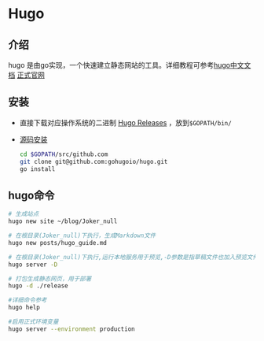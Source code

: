 # Hugo


## 介绍

hugo 是由go实现，一个快速建立静态网站的工具。详细教程可参考[hugo中文文档](https://www.gohugo.org/)
[正式官网](https://gohugo.io/)

## 安装

- 直接下载对应操作系统的二进制 [Hugo Releases](https://github.com/spf13/hugo/releases) ，放到`$GOPATH/bin/`

- [源码安装](https://github.com/gohugoio/hugo)

  ```bash
  cd $GOPATH/src/github.com
  git clone git@github.com:gohugoio/hugo.git
  go install
  ```

## hugo命令

```bash
# 生成站点
hugo new site ~/blog/Joker_null

# 在根目录(Joker_null)下执行，生成Markdown文件
hugo new posts/hugo_guide.md

# 在根目录(Joker_null)下执行,运行本地服务用于预览,-D参数是指草稿文件也加入预览文件中，localhost:1313
hugo server -D

# 打包生成静态网页，用于部署
hugo -d ./release

#详细命令参考
hugo help

#启用正式环境变量
hugo server --environment production
```

